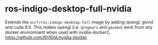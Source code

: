 # ros-indigo-desktop-full-nvidia

Extends the `osrf/ros:indigo-desktop-full` image by adding opengl, glvnd and cuda 8.0. This makes opengl (i.e. `glxgears` and `gazebo`) work from any docker environment when used with nvidia-docker2, https://github.com/NVIDIA/nvidia-docker.


